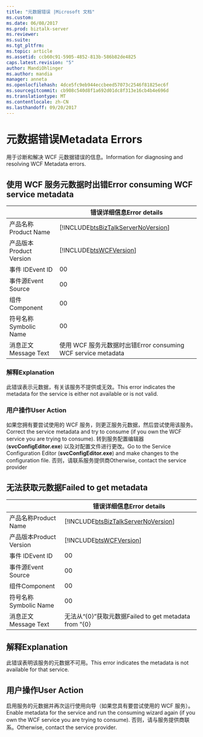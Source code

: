 ```yaml
---
title: "元数据错误 |Microsoft 文档"
ms.custom: 
ms.date: 06/08/2017
ms.prod: biztalk-server
ms.reviewer: 
ms.suite: 
ms.tgt_pltfrm: 
ms.topic: article
ms.assetid: ccb60c91-5905-4852-813b-586b82de4825
caps.latest.revision: "5"
author: MandiOhlinger
ms.author: mandia
manager: anneta
ms.openlocfilehash: 4dce5fc9eb944eccbeed57073c2546f81825ec6f
ms.sourcegitcommit: cb908c540d8f1a692d01dc8f313e16cb4b4e696d
ms.translationtype: MT
ms.contentlocale: zh-CN
ms.lasthandoff: 09/20/2017
---
```

# <a name="metadata-errors"></a><span data-ttu-id="5d40d-102">元数据错误</span><span class="sxs-lookup"><span data-stu-id="5d40d-102">Metadata Errors</span></span>
<span data-ttu-id="5d40d-103">用于诊断和解决 WCF 元数据错误的信息。</span><span class="sxs-lookup"><span data-stu-id="5d40d-103">Information for diagnosing and resolving WCF Metadata errors.</span></span>  
  
## <a name="error-consuming-wcf-service-metadata"></a><span data-ttu-id="5d40d-104">使用 WCF 服务元数据时出错</span><span class="sxs-lookup"><span data-stu-id="5d40d-104">Error consuming WCF service metadata</span></span>

||<span data-ttu-id="5d40d-105">错误详细信息</span><span class="sxs-lookup"><span data-stu-id="5d40d-105">Error details</span></span>|  
|-|-|  
|<span data-ttu-id="5d40d-106">产品名称</span><span class="sxs-lookup"><span data-stu-id="5d40d-106">Product Name</span></span>|[!INCLUDE[btsBizTalkServerNoVersion](../includes/btsbiztalkservernoversion-md.md)]|  
|<span data-ttu-id="5d40d-107">产品版本</span><span class="sxs-lookup"><span data-stu-id="5d40d-107">Product Version</span></span>|[!INCLUDE[btsWCFVersion](../includes/btswcfversion-md.md)]|  
|<span data-ttu-id="5d40d-108">事件 ID</span><span class="sxs-lookup"><span data-stu-id="5d40d-108">Event ID</span></span>|<span data-ttu-id="5d40d-109">0</span><span class="sxs-lookup"><span data-stu-id="5d40d-109">0</span></span>|  
|<span data-ttu-id="5d40d-110">事件源</span><span class="sxs-lookup"><span data-stu-id="5d40d-110">Event Source</span></span>|<span data-ttu-id="5d40d-111">0</span><span class="sxs-lookup"><span data-stu-id="5d40d-111">0</span></span>|  
|<span data-ttu-id="5d40d-112">组件</span><span class="sxs-lookup"><span data-stu-id="5d40d-112">Component</span></span>|<span data-ttu-id="5d40d-113">0</span><span class="sxs-lookup"><span data-stu-id="5d40d-113">0</span></span>|  
|<span data-ttu-id="5d40d-114">符号名称</span><span class="sxs-lookup"><span data-stu-id="5d40d-114">Symbolic Name</span></span>|<span data-ttu-id="5d40d-115">0</span><span class="sxs-lookup"><span data-stu-id="5d40d-115">0</span></span>|  
|<span data-ttu-id="5d40d-116">消息正文</span><span class="sxs-lookup"><span data-stu-id="5d40d-116">Message Text</span></span>|<span data-ttu-id="5d40d-117">使用 WCF 服务元数据时出错</span><span class="sxs-lookup"><span data-stu-id="5d40d-117">Error consuming WCF service metadata</span></span>|  
  
### <a name="explanation"></a><span data-ttu-id="5d40d-118">解释</span><span class="sxs-lookup"><span data-stu-id="5d40d-118">Explanation</span></span>  
 <span data-ttu-id="5d40d-119">此错误表示元数据，有关该服务不提供或无效。</span><span class="sxs-lookup"><span data-stu-id="5d40d-119">This error indicates the metadata for the service is either not available or is not valid.</span></span>  
  
### <a name="user-action"></a><span data-ttu-id="5d40d-120">用户操作</span><span class="sxs-lookup"><span data-stu-id="5d40d-120">User Action</span></span>  
 <span data-ttu-id="5d40d-121">如果您拥有要尝试使用的 WCF 服务，则更正服务元数据，然后尝试使用该服务。</span><span class="sxs-lookup"><span data-stu-id="5d40d-121">Correct the service metadata and try to consume (if you own the WCF service you are trying to consume).</span></span> <span data-ttu-id="5d40d-122">转到服务配置编辑器 (**svcConfigEditor.exe**) 以及对配置文件进行更改。</span><span class="sxs-lookup"><span data-stu-id="5d40d-122">Go to the Service Configuration Editor (**svcConfigEditor.exe**) and make changes to the configuration file.</span></span>  <span data-ttu-id="5d40d-123">否则，请联系服务提供商</span><span class="sxs-lookup"><span data-stu-id="5d40d-123">Otherwise, contact the service provider</span></span>

## <a name="failed-to-get-metadata"></a><span data-ttu-id="5d40d-124">无法获取元数据</span><span class="sxs-lookup"><span data-stu-id="5d40d-124">Failed to get metadata</span></span>

||<span data-ttu-id="5d40d-125">错误详细信息</span><span class="sxs-lookup"><span data-stu-id="5d40d-125">Error details</span></span>|  
|-|-|  
|<span data-ttu-id="5d40d-126">产品名称</span><span class="sxs-lookup"><span data-stu-id="5d40d-126">Product Name</span></span>|[!INCLUDE[btsBizTalkServerNoVersion](../includes/btsbiztalkservernoversion-md.md)]|  
|<span data-ttu-id="5d40d-127">产品版本</span><span class="sxs-lookup"><span data-stu-id="5d40d-127">Product Version</span></span>|[!INCLUDE[btsWCFVersion](../includes/btswcfversion-md.md)]|  
|<span data-ttu-id="5d40d-128">事件 ID</span><span class="sxs-lookup"><span data-stu-id="5d40d-128">Event ID</span></span>|<span data-ttu-id="5d40d-129">0</span><span class="sxs-lookup"><span data-stu-id="5d40d-129">0</span></span>|  
|<span data-ttu-id="5d40d-130">事件源</span><span class="sxs-lookup"><span data-stu-id="5d40d-130">Event Source</span></span>|<span data-ttu-id="5d40d-131">0</span><span class="sxs-lookup"><span data-stu-id="5d40d-131">0</span></span>|  
|<span data-ttu-id="5d40d-132">组件</span><span class="sxs-lookup"><span data-stu-id="5d40d-132">Component</span></span>|<span data-ttu-id="5d40d-133">0</span><span class="sxs-lookup"><span data-stu-id="5d40d-133">0</span></span>|  
|<span data-ttu-id="5d40d-134">符号名称</span><span class="sxs-lookup"><span data-stu-id="5d40d-134">Symbolic Name</span></span>|<span data-ttu-id="5d40d-135">0</span><span class="sxs-lookup"><span data-stu-id="5d40d-135">0</span></span>|  
|<span data-ttu-id="5d40d-136">消息正文</span><span class="sxs-lookup"><span data-stu-id="5d40d-136">Message Text</span></span>|<span data-ttu-id="5d40d-137">无法从“{0}”获取元数据</span><span class="sxs-lookup"><span data-stu-id="5d40d-137">Failed to get metadata from "{0}</span></span>|  
  
## <a name="explanation"></a><span data-ttu-id="5d40d-138">解释</span><span class="sxs-lookup"><span data-stu-id="5d40d-138">Explanation</span></span>  
 <span data-ttu-id="5d40d-139">此错误表明该服务的元数据不可用。</span><span class="sxs-lookup"><span data-stu-id="5d40d-139">This error indicates the metadata is not available for that service.</span></span>  
  
## <a name="user-action"></a><span data-ttu-id="5d40d-140">用户操作</span><span class="sxs-lookup"><span data-stu-id="5d40d-140">User Action</span></span>  
 <span data-ttu-id="5d40d-141">启用服务的元数据并再次运行使用向导（如果您具有要尝试使用的 WCF 服务）。</span><span class="sxs-lookup"><span data-stu-id="5d40d-141">Enable metadata for the service and run the consuming wizard again (if you own the WCF service you are trying to consume).</span></span> <span data-ttu-id="5d40d-142">否则，请与服务提供商联系。</span><span class="sxs-lookup"><span data-stu-id="5d40d-142">Otherwise, contact the service provider.</span></span>